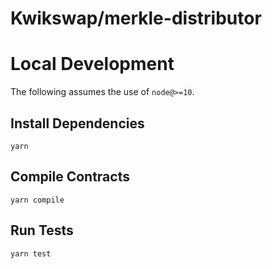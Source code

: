 # Kwikswap/merkle-distributor


# Local Development

The following assumes the use of `node@>=10`.

## Install Dependencies

`yarn`

## Compile Contracts

`yarn compile`

## Run Tests

`yarn test`
